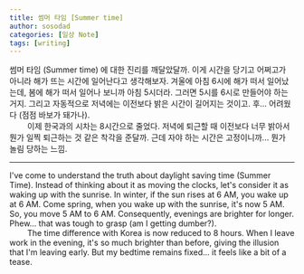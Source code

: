 ```yaml
---
title: 썸머 타임 [Summer time]
author: sosodad
categories: [일상 Note]
tags: [writing]
---
```


썸머 타임 (Summer time) 에 대한 진리를 깨달았달까. 이게 시간을 당기고 어쩌고가 아니라 해가 뜨는 시간에 일어난다고 생각해보자. 겨울에 아침 6시에 해가 떠서 일어났는데, 봄에 해가 떠서 일어나 보니까 아침 5시더라. 그러면 5시를 6시로 만들어야 하는 거지. 그리고 자동적으로 저녁에는 이전보다 밝은 시간이 길어지는 것이고. 후... 어려웠다 (점점 바보가 돼가나).  
&nbsp;&nbsp;&nbsp;&nbsp;&nbsp;&nbsp;&nbsp;&nbsp;이제 한국과의 시차는 8시간으로 줄었다. 저녁에 퇴근할 때 이전보다 너무 밝아서 뭔가 일찍 퇴근하는 것 같은 착각을 준달까. 근데 자야 하는 시간은 고정이니까... 뭔가 놀림 당하는 느낌.
___
I've come to understand the truth about daylight saving time (Summer Time). Instead of thinking about it as moving the clocks, let's consider it as waking up with the sunrise. In winter, if the sun rises at 6 AM, you wake up at 6 AM. Come spring, when you wake up with the sunrise, it's now 5 AM. So, you move 5 AM to 6 AM. Consequently, evenings are brighter for longer. Phew... that was tough to grasp (am I getting dumber?).  
&nbsp;&nbsp;&nbsp;&nbsp;&nbsp;&nbsp;&nbsp;&nbsp;The time difference with Korea is now reduced to 8 hours. When I leave work in the evening, it's so much brighter than before, giving the illusion that I'm leaving early. But my bedtime remains fixed... it feels like a bit of a tease.
